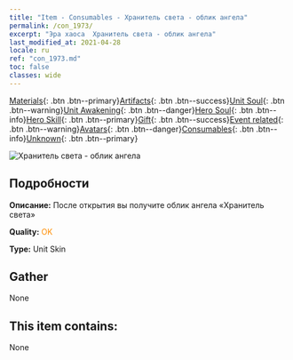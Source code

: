```yaml
---
title: "Item - Consumables - Хранитель света - облик ангела"
permalink: /con_1973/
excerpt: "Эра хаоса  Хранитель света - облик ангела"
last_modified_at: 2021-04-28
locale: ru
ref: "con_1973.md"
toc: false
classes: wide
---
```

 [Materials](/ItemsRU/){: .btn .btn--primary}[Artifacts](/ItemsRU/Artifacts/){: .btn .btn--success}[Unit Soul](/ItemsRU/UnitSoul/){: .btn .btn--warning}[Unit Awakening](/ItemsRU/UnitAwakening/){: .btn .btn--danger}[Hero Soul](/ItemsRU/HeroSoul/){: .btn .btn--info}[Hero Skill](/ItemsRU/HeroSkill/){: .btn .btn--primary}[Gift](/ItemsRU/Gift/){: .btn .btn--success}[Event related](/ItemsRU/Events/){: .btn .btn--warning}[Avatars](/ItemsRU/Avatars/){: .btn .btn--danger}[Consumables](/ItemsRU/Consumables/){: .btn .btn--info}[Unknown](/ItemsRU/Unknown/){: .btn .btn--primary}

 ![Хранитель света - облик ангела](/images/u/ti_datianshipifu2.jpg)

## Подробности
 **Описание:** После открытия вы получите облик ангела «Хранитель света»

 **Quality:** <span style="color: #FF8C00">OK</span>

 **Type:** Unit Skin

## Gather

  None

## This item contains:

  None

